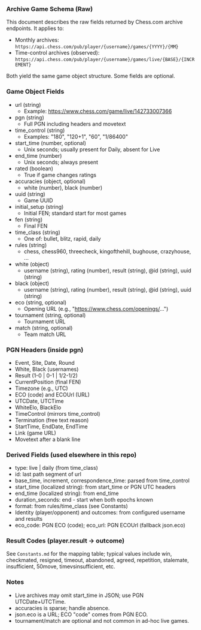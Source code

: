 ### Archive Game Schema (Raw)

This document describes the raw fields returned by Chess.com archive endpoints. It applies to:
- Monthly archives: `https://api.chess.com/pub/player/{username}/games/{YYYY}/{MM}`
- Time-control archives (observed): `https://api.chess.com/pub/player/{username}/games/live/{BASE}/{INCREMENT}`

Both yield the same game object structure. Some fields are optional.

### Game Object Fields

- url (string)
  - Example: https://www.chess.com/game/live/142733007366
- pgn (string)
  - Full PGN including headers and movetext
- time_control (string)
  - Examples: "180", "120+1", "60", "1/86400"
- start_time (number, optional)
  - Unix seconds; usually present for Daily, absent for Live
- end_time (number)
  - Unix seconds; always present
- rated (boolean)
  - True if game changes ratings
- accuracies (object, optional)
  - white (number), black (number)
- uuid (string)
  - Game UUID
- initial_setup (string)
  - Initial FEN; standard start for most games
- fen (string)
  - Final FEN
- time_class (string)
  - One of: bullet, blitz, rapid, daily
- rules (string)
  - chess, chess960, threecheck, kingofthehill, bughouse, crazyhouse, ...
- white (object)
  - username (string), rating (number), result (string), @id (string), uuid (string)
- black (object)
  - username (string), rating (number), result (string), @id (string), uuid (string)
- eco (string, optional)
  - Opening URL (e.g., "https://www.chess.com/openings/...")
- tournament (string, optional)
  - Tournament URL
- match (string, optional)
  - Team match URL

### PGN Headers (inside pgn)

- Event, Site, Date, Round
- White, Black (usernames)
- Result (1-0 | 0-1 | 1/2-1/2)
- CurrentPosition (final FEN)
- Timezone (e.g., UTC)
- ECO (code) and ECOUrl (URL)
- UTCDate, UTCTime
- WhiteElo, BlackElo
- TimeControl (mirrors time_control)
- Termination (free text reason)
- StartTime, EndDate, EndTime
- Link (game URL)
- Movetext after a blank line

### Derived Fields (used elsewhere in this repo)

- type: live | daily (from time_class)
- id: last path segment of url
- base_time, increment, correspondence_time: parsed from time_control
- start_time (localized string): from start_time or PGN UTC headers
- end_time (localized string): from end_time
- duration_seconds: end - start when both epochs known
- format: from rules/time_class (see Constants)
- Identity (player/opponent) and outcomes: from configured username and results
- eco_code: PGN ECO (code); eco_url: PGN ECOUrl (fallback json.eco)

### Result Codes (player.result → outcome)

See `Constants.md` for the mapping table; typical values include win, checkmated, resigned, timeout, abandoned, agreed, repetition, stalemate, insufficient, 50move, timevsinsufficient, etc.

### Notes

- Live archives may omit start_time in JSON; use PGN UTCDate+UTCTime.
- accuracies is sparse; handle absence.
- json.eco is a URL; ECO "code" comes from PGN ECO.
- tournament/match are optional and not common in ad-hoc live games.

